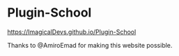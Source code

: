# Plugin-School
https://ImagicalDevs.github.io/Plugin-School

Thanks to @AmiroEmad for making this website possible.
